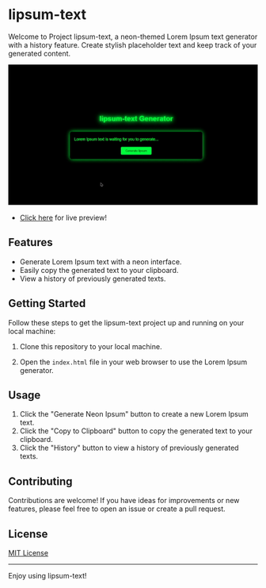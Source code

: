 # lipsum-text

Welcome to Project lipsum-text, a neon-themed Lorem Ipsum text generator with a history feature. Create stylish placeholder text and keep track of your generated content.

![Demo GIF](https://github.com/iamovi/lipsum-text/blob/main/preview.gif)

- [Click here](https://lipsum-text.netlify.app/) for live preview!

## Features

- Generate Lorem Ipsum text with a neon interface.
- Easily copy the generated text to your clipboard.
- View a history of previously generated texts.

## Getting Started

Follow these steps to get the lipsum-text project up and running on your local machine:

1. Clone this repository to your local machine.

2. Open the `index.html` file in your web browser to use the Lorem Ipsum generator.

## Usage

1. Click the "Generate Neon Ipsum" button to create a new Lorem Ipsum text.
2. Click the "Copy to Clipboard" button to copy the generated text to your clipboard.
3. Click the "History" button to view a history of previously generated texts.

## Contributing

Contributions are welcome! If you have ideas for improvements or new features, please feel free to open an issue or create a pull request.

## License

[MIT License](https://github.com/iamovi/lipsum-text/blob/main/LICENSE)

---

Enjoy using lipsum-text!

